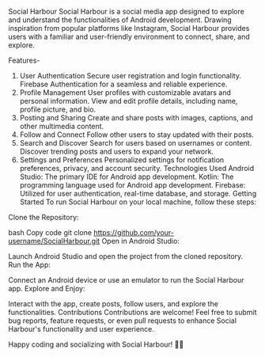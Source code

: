 Social Harbour
Social Harbour is a social media app designed to explore and understand the functionalities of Android development. Drawing inspiration from popular platforms like Instagram, Social Harbour provides users with a familiar and user-friendly environment to connect, share, and explore.

Features-
1. User Authentication
Secure user registration and login functionality.
Firebase Authentication for a seamless and reliable experience.
2. Profile Management
User profiles with customizable avatars and personal information.
View and edit profile details, including name, profile picture, and bio.
3. Posting and Sharing
Create and share posts with images, captions, and other multimedia content.
4. Follow and Connect
Follow other users to stay updated with their posts.
5. Search and Discover
Search for users based on usernames or content.
Discover trending posts and users to expand your network.
7. Settings and Preferences
Personalized settings for notification preferences, privacy, and account security.
Technologies Used
Android Studio: The primary IDE for Android app development.
Kotlin: The programming language used for Android app development.
Firebase: Utilized for user authentication, real-time database, and storage.
Getting Started
To run Social Harbour on your local machine, follow these steps:

Clone the Repository:

bash
Copy code
git clone https://github.com/your-username/SocialHarbour.git
Open in Android Studio:

Launch Android Studio and open the project from the cloned repository.
Run the App:

Connect an Android device or use an emulator to run the Social Harbour app.
Explore and Enjoy:

Interact with the app, create posts, follow users, and explore the functionalities.
Contributions
Contributions are welcome! Feel free to submit bug reports, feature requests, or even pull requests to enhance Social Harbour's functionality and user experience.


Happy coding and socializing with Social Harbour! 🚀🌊





